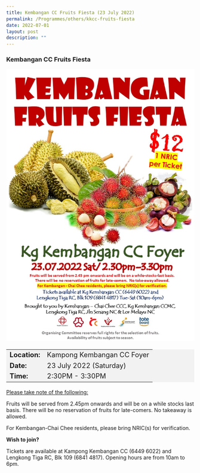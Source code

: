 ```yaml
---
title: Kembangan CC Fruits Fiesta (23 July 2022)
permalink: /Programmes/others/kkcc-fruits-fiesta
date: 2022-07-01
layout: post
description: ""
---
```


### Kembangan CC Fruits Fiesta ###

<img style="width:600px; height:auto" src="/images/Programmes%20(July%202022)/kkcc_fruits_fiesta.jpeg">

<table  style="font-size:130%; background-color:#f2f2f2">
	<tbody>
		<tr>
			 <td><b>Location:</b></td><td>Kampong Kembangan CC Foyer</td>
		</tr>
		<tr>
		 <td><b>Date:</b> </td><td>23 July 2022 (Saturday)</td>
		</tr>
		<tr>
			<td> <b>Time:</b> </td><td>2:30PM - 3:30PM</td>
		</tr>
	</tbody>
</table>

<u>Please take note of the following:</u>

Fruits will be served from 2.45pm onwards and will be on a while stocks last basis. There will be no reservation of fruits for late-comers. No takeaway is allowed.

For Kembangan-Chai Chee residents, please bring NRIC(s) for verification.



<b>Wish to join?</b>

Tickets are available at Kampong Kembangan CC (6449 6022) and Lengkong Tiga RC, Blk 109 (6841 4817). Opening hours are from 10am to 6pm.